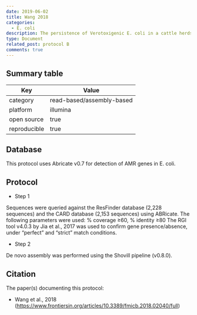 ```yaml
---
date: 2019-06-02
title: Wang 2018
categories:
  - E. coli
description: The persistence of Verotoxigenic E. coli in a cattle herds was investigated in Canada. AMR gene determinants were also investigated in silico.
type: Document
related_post: protocol B
comments: true
---
```


## Summary table

|Key|Value|
|----|----|
|category|read-based/assembly-based|
|platform|illumina
|open source|true|
|reproducible|true|


## Database
This protocol uses Abricate v0.7 for detection of AMR genes in E. coli. 


## Protocol

* Step 1

Sequences were queried against the ResFinder database (2,228 sequences) and the CARD database (2,153 sequences) using ABRicate. 
The following parameters were used: % coverage ≥60, % identity ≥80
The RGI tool v4.0.3 by Jia et al., 2017 was used to confirm gene presence/absence, under “perfect” and “strict” match conditions.


* Step 2

De novo assembly was performed using the Shovill pipeline (v0.8.0).

## Citation

The paper(s) documenting this protocol:

* Wang et al., 2018 (https://www.frontiersin.org/articles/10.3389/fmicb.2018.02040/full)



